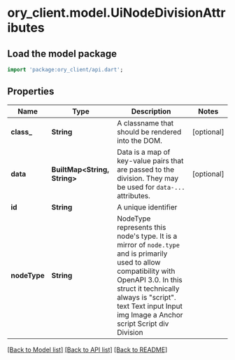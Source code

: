 # ory_client.model.UiNodeDivisionAttributes

## Load the model package
```dart
import 'package:ory_client/api.dart';
```

## Properties
Name | Type | Description | Notes
------------ | ------------- | ------------- | -------------
**class_** | **String** | A classname that should be rendered into the DOM. | [optional] 
**data** | **BuiltMap&lt;String, String&gt;** | Data is a map of key-value pairs that are passed to the division.  They may be used for `data-...` attributes. | [optional] 
**id** | **String** | A unique identifier | 
**nodeType** | **String** | NodeType represents this node's type. It is a mirror of `node.type` and is primarily used to allow compatibility with OpenAPI 3.0. In this struct it technically always is \"script\". text Text input Input img Image a Anchor script Script div Division | 

[[Back to Model list]](../README.md#documentation-for-models) [[Back to API list]](../README.md#documentation-for-api-endpoints) [[Back to README]](../README.md)


